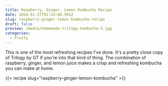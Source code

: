 ```yaml
---
title: Raspberry, Ginger, Lemon Kombucha Recipe
date: 2024-01-27T02:53:04.991Z
slug: raspberry-ginger-lemon-kombucha-recipe
draft: false
preview: /media/homemade-trilogy-kombucha-5.jpg
categories:
  - Fruity
---
```


This is one of the most refreshing recipes I've done. It's a pretty close copy of Trilogy by GT if you're into that kind of thing. The combination of raspberry, ginger, and lemon juice makes a crisp and refreshing kombucha you can make at home.

{{< recipe slug="raspberry-ginger-lemon-kombucha" >}}
